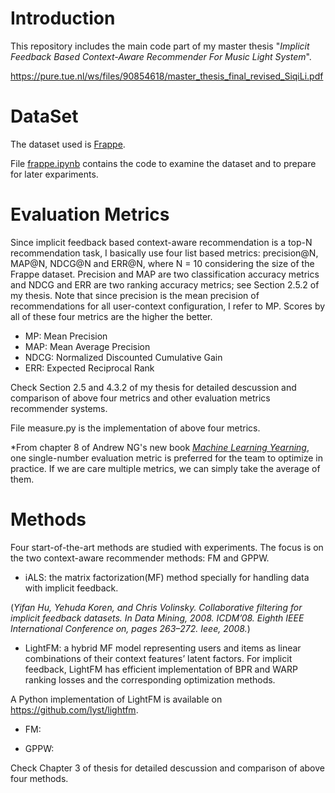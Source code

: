 # Introduction

This repository includes the main code part of my master thesis "*Implicit Feedback Based Context-Aware Recommender For Music Light System*". 

https://pure.tue.nl/ws/files/90854618/master_thesis_final_revised_SiqiLi.pdf

# DataSet
The dataset used is [Frappe](http://baltrunas.info/research-menu/frappe). 

File [frappe.ipynb](/frappe.ipynb) contains the code to examine the dataset and to prepare for later expariments.  

# Evaluation Metrics
Since implicit feedback based context-aware recommendation is a top-N recommendation task, I basically use four list based metrics: precision@N, MAP@N, NDCG@N and ERR@N, where N = 10 considering the size of the Frappe dataset. Precision and MAP are two classification accuracy metrics and NDCG and ERR are two ranking accuracy metrics; see Section 2.5.2 of my thesis. Note that since precision is the mean precision of recommendations for all user-context configuration, I refer to MP. Scores by all of these four metrics are the higher the better.

 - MP: Mean Precision
 - MAP: Mean Average Precision
 - NDCG: Normalized Discounted Cumulative Gain
 - ERR: Expected Reciprocal Rank

Check Section 2.5 and 4.3.2 of my thesis for detailed descussion and comparison of above four metrics and other evaluation metrics recommender systems. 

File measure.py is the implementation of above four metrics.

*From chapter 8 of Andrew NG's new book [*Machine Learning Yearning*](http://www.mlyearning.org), one single-number evaluation metric is preferred for the team to optimize in practice. If we are care multiple metrics, we can simply take the average of them. 

# Methods
Four start-of-the-art methods are studied with experiments. The focus is on the two context-aware recommender methods: FM and GPPW.
  - iALS: the matrix factorization(MF) method specially for handling data with implicit feedback.
  
(*Yifan Hu, Yehuda Koren, and Chris Volinsky. Collaborative filtering for implicit feedback datasets. In Data Mining, 2008. ICDM’08. Eighth IEEE International Conference on, pages 263–272. Ieee, 2008.*)
  
  - LightFM: a hybrid MF model representing users and items as linear combinations of their context features’ latent factors. For implicit feedback, LightFM has efficient implementation of BPR and WARP ranking losses and the corresponding optimization methods.
  
  A Python implementation of LightFM is available on https://github.com/lyst/lightfm.

  - FM:
  
  - GPPW:
  
  Check Chapter 3 of thesis for detailed descussion and comparison of above four methods.  
